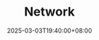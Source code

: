 ---
weight: 6000
title: "Network"
description: "计算机网络是非常重要的知识点，它涉及到计算机之间的通信和数据传输。在网络中，数据被封装成一个个的包（packet），通过网络协议进行传输。在网络层面上，需要考虑的因素包括网络拓扑结构、路由选择算法、拥塞控制等。在网络编程中，需要了解TCP/IP协议栈、Socket编程等技术。"
icon: "public"
date: "2025-03-03T19:40:00+08:00"
lastmod: "2025-03-03T19:40:00+08:00"
draft: false
toc: true
---